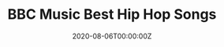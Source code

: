---
date: "2020-08-06T00:00:00Z"
external_link: "https://htmlpreview.github.io/?https://raw.githubusercontent.com/egeminiani/tidytuesday/master/2020/week16/rap-songs.html"
image:
  focal_point: Smart
summary: Exploration of the best hip hop songs, analysis of their audio features obtained from the Spotify API, exploratory factor analysis and dimension reduction.
tags:
- data wrangling
- data visualization
- data analysis
- music 
- Spotify API
title: BBC Music Best Hip Hop Songs
---